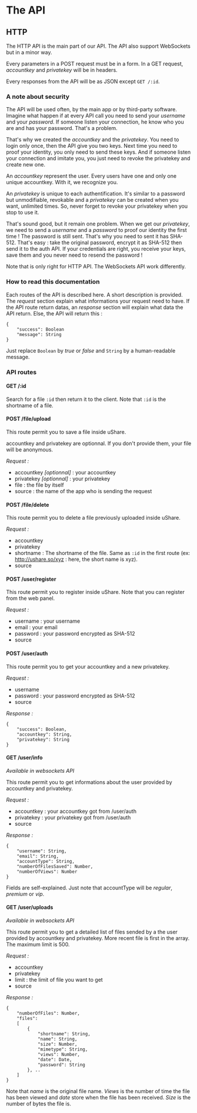 # The API
## HTTP

The HTTP API is the main part of our API. The API also support WebSockets but in a minor way.

Every parameters in a POST request must be in a form. In a GET request, *accountkey* and 
*privatekey* will be in headers.

Every responses from the API will be as JSON except `GET /:id`.

### A note about security

The API will be used often, by the main app or by third-party software. Imagine what happen if at 
every API call you need to send your *username* and your *password*. If someone listen your 
connection, he know who you are and has your password. That's a problem.

That's why we created the *accountkey* and the *privatekey*. You need to login only once, then
the API give you two keys. Next time you need to proof your identity, you only need to send these
keys. And if someone listen your connection and imitate you, you just need to revoke the privatekey
and create new one.

An *accountkey* represent the user. Every users have one and only one unique accountkey. With it, 
we recognize you.

An *privatekey* is unique to each authentification. It's similar to a password but unmodifiable,
revokable and a *privatekey* can be created when you want, unlimited times. So, never forget to
revoke your privatekey when you stop to use it.

That's sound good, but it remain one problem. When we get our *privatekey*, we need to send a
*username* and a *password* to proof our identity the first time ! The password is still sent.
That's why you need to sent it has SHA-512. That's easy : take the original password, encrypt it
as SHA-512 then send it to the auth API. If your credentials are right, you receive your keys,
save them and you never need to resend the password !

Note that is only right for HTTP API. The WebSockets API work differently.

### How to read this documentation

Each routes of the API is described here. A short description is provided. The *request* section 
explain what informations your request need to have. If the API route return datas, an *response* 
section will explain what data the API return. Else, the API will return this :

    {
    	"success": Boolean
    	"message": String
    }

Just replace `Boolean` by *true* or *false* and `String` by a human-readable message.

### API routes

#### GET /:id

Search for a file `:id` then return it to the client. Note that `:id` is the shortname of a file.

#### POST /file/upload

This route permit you to save a file inside uShare.

accountkey and privatekey are optionnal. If you don't provide them, your file will be anonymous.

*Request :*
  - accountkey *[optionnal]* : your accountkey
  - privatekey *[optionnal]* : your privatekey
  - file : the file by itself
  - source : the name of the app who is sending the request

#### POST /file/delete

This route permit you to delete a file previously uploaded inside uShare.

*Request :*
  - accountkey
  - privatekey
  - shortname : The shortname of the file. Same as `:id` in the first route (ex: http://ushare.so/xyz 
  : here, the short name is xyz).
  - source

#### POST /user/register

This route permit you to register inside uShare. Note that you can register from the web panel.

*Request :*
  - username : your username
  - email : your email
  - password : your password encrypted as SHA-512
  - source

#### POST /user/auth

This route permit you to get your accountkey and a new privatekey.

*Request :*
  - username
  - password : your password encrypted as SHA-512
  - source

*Response :*

    {
    	"success": Boolean,
    	"accountkey": String,
    	"privatekey": String
    }

#### GET /user/info
*Available in websockets API*

This route permit you to get informations about the user provided by accountkey and privatekey.

*Request :*
  - accountkey : your accountkey got from /user/auth
  - privatekey : your privatekey got from /user/auth
  - source

*Response :*
    
    {
    	"username": String,
    	"email": String,
    	"accountType": String,
    	"numberOfFilesSaved": Number,
    	"numberOfViews": Number
	}

Fields are self-explained. Just note that accountType will be *regular*, *premium* or *vip*.

#### GET /user/uploads
*Available in websockets API*

This route permit you to get a detailed list of files sended by a the user provided by accountkey
and privatekey. More recent file is first in the array. The maximum limit is 500.

*Request :*
  - accountkey
  - privatekey
  - limit : the limit of file you want to get
  - source

*Response :*

    {
    	"numberOfFiles": Number,
    	"files":
    	[
    	    {
    	    	"shortname": String,
    	    	"name": String,
    	    	"size": Number,
    	    	"mimetype": String,
    	    	"views": Number,
    	    	"date": Date,
    	    	"password": String
    	    }, ..
    	]
    }

Note that *name* is the original file name. *Views* is the number of time the file has been viewed 
and *date* store when the file has been received. *Size* is the number of bytes the file is.